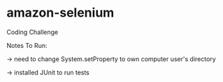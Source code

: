 # amazon-selenium
Coding Challenge


Notes To Run:



  -> need to change System.setProperty to own computer user's directory
  
  
  -> installed JUnit to run tests
